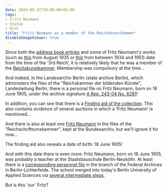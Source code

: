 ```yaml
---
date: 2024-08-31T19:08:00+02:00
tags:
- Fritz Neumann
- Status
- Hint
title: "Fritz Neumann as a member of the Reichskunstkammer"
disableImageViewer: true
---
```


Since both the [address book entries](/en/post/fritz-neumann-address-book-berlin/) and some of Fritz Neumann's works (such as [this](/en/post/fritz-neumann-painting-genossenschaftsfamilie/) from August 1935 or [this](/en/post/rosenthal-fritz-neumann/) from between 1934 and 1951) date from the time of the ‘3rd Reich’, it is relatively likely that he was a member of the [Reichskunstkammer](https://de.wikipedia.org/wiki/Reichskammer_der_bildenden_K%C3%BCnste). Membership was compulsory at the time...

And indeed, in the Landesarchiv Berlin (state archive Berlin), which administers the files of the "Reichskammer der bildenden Künste", Landesleitung Berlin, there is a personal file on Fritz Neumann, born on 18 June 1905, under the archive signature [A Rep. 243-04 No. 6261](http://www.landesarchiv-berlin.findbuch.net/#41205265702e203234332d3034x8709)!

In addition, you can see that there is a [Finding aid of the collection](http://www.content.landesarchiv-berlin.de/php-bestand/arep243-04-pdf/arep243-04.pdf
). This also contains evidence of several auctions in which a ‘Fritz Neumann’ is mentioned...

And there is also at least one [Fritz Neumann](https://invenio.bundesarchiv.de/invenio/direktlink/3f763ab4-cbe1-4844-b0ff-1428688ca01d/) in the files of the "Reichschrifttumskammer", kept at the Bundesarchiv, but we'll ignore it for now...

The finding aid also reveals a date of birth: 18 June 1905!

And with this date there is even more: Fritz Neumann, born on 18 June 1905, was probably a teacher at the Staatsbauschule Berlin-Neukölln. At least there is a [corresponding personnel file](https://invenio.bundesarchiv.de/invenio/direktlink/481b2e22-4fd5-4d88-8442-d50dcab9aa85/) in the branch of the Federal Archives in Berlin-Lichterfelde. The school merged into today's Berlin University of Applied Sciences via [several intermediate steps](https://www.bht-berlin.de/fileadmin/oe/alumni/bild/Historie/Geschichtliche_UEbersicht.pdf).

But is this 'our' Fritz?
